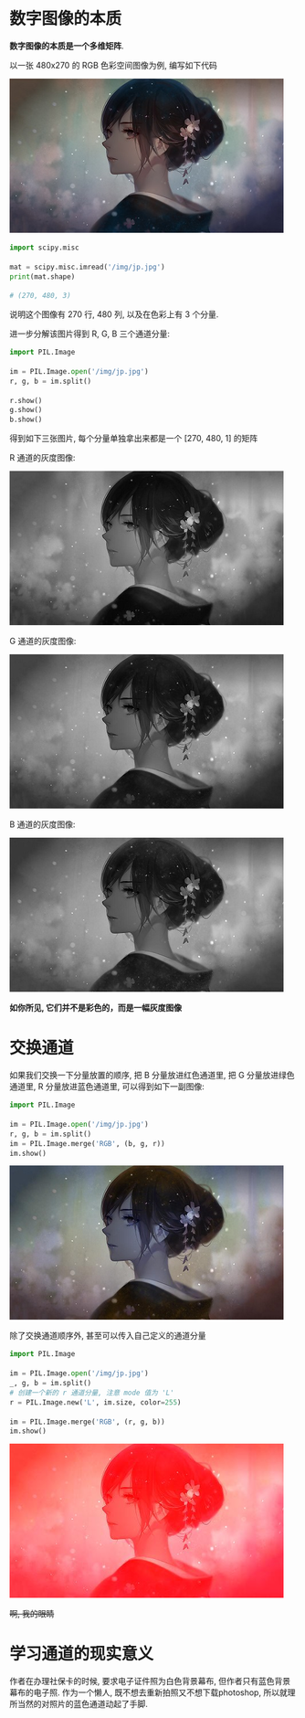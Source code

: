 # 数字图像的本质

**数字图像的本质是一个多维矩阵**.

以一张 480x270 的 RGB 色彩空间图像为例, 编写如下代码

![img](/img/pil/channel/jp.jpg)

```py
import scipy.misc

mat = scipy.misc.imread('/img/jp.jpg')
print(mat.shape)

# (270, 480, 3)
```
说明这个图像有 270 行, 480 列, 以及在色彩上有 3 个分量.

进一步分解该图片得到 R, G, B 三个通道分量:

```py
import PIL.Image

im = PIL.Image.open('/img/jp.jpg')
r, g, b = im.split()

r.show()
g.show()
b.show()
```
得到如下三张图片, 每个分量单独拿出来都是一个 [270, 480, 1] 的矩阵

R 通道的灰度图像:

![img](/img/pil/channel/jp_r.jpg)

G 通道的灰度图像:

![img](/img/pil/channel/jp_g.jpg)

B 通道的灰度图像:

![img](/img/pil/channel/jp_b.jpg)

**如你所见, 它们并不是彩色的，而是一幅灰度图像**

# 交换通道

如果我们交换一下分量放置的顺序, 把 B 分量放进红色通道里, 把 G 分量放进绿色通道里, R 分量放进蓝色通道里, 可以得到如下一副图像:

```py
import PIL.Image

im = PIL.Image.open('/img/jp.jpg')
r, g, b = im.split()
im = PIL.Image.merge('RGB', (b, g, r))
im.show()
```

![img](/img/pil/channel/jp_bgr.jpg)

除了交换通道顺序外, 甚至可以传入自己定义的通道分量

```py
import PIL.Image

im = PIL.Image.open('/img/jp.jpg')
_, g, b = im.split()
# 创建一个新的 r 通道分量, 注意 mode 值为 'L'
r = PIL.Image.new('L', im.size, color=255)

im = PIL.Image.merge('RGB', (r, g, b))
im.show()
```

![img](/img/pil/channel/jp_r255.jpg)

<del>啊, 我的眼睛</del>

# 学习通道的现实意义

作者在办理社保卡的时候, 要求电子证件照为白色背景幕布, 但作者只有蓝色背景幕布的电子照. 作为一个懒人, 既不想去重新拍照又不想下载photoshop, 所以就理所当然的对照片的蓝色通道动起了手脚.
